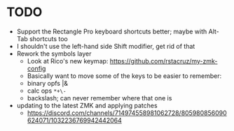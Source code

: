 # TODO

- Support the Rectangle Pro keyboard shortcuts better; maybe with Alt-Tab shortcuts too
- I shouldn't use the left-hand side Shift modifier, get rid of that
- Rework the symbols layer
  - Look at Rico's new keymap: https://github.com/rstacruz/my-zmk-config
  - Basically want to move some of the keys to be easier to remember:
  - binary opfs |&
  - calc ops `*+\-`
  - backslash; can never remember where that one is
- updating to the latest ZMK and applying patches
  - https://discord.com/channels/714974558981062728/805980856090624071/1032236769942442064

